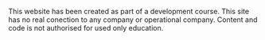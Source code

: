 This website has been created as part of a development course. This site has no real conection to any company or operational company. Content and code is not authorised for used only education.
